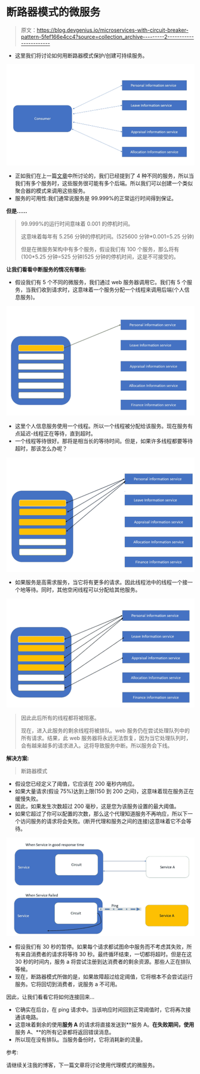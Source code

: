 # 断路器模式的微服务

> 原文：<https://blog.devgenius.io/microservices-with-circuit-breaker-pattern-5fef166e4cc4?source=collection_archive---------2----------------------->

*   这里我们将讨论如何用断路器模式保护/创建可持续服务。

![](img/f12386854f947b1ad0d7b98548900460.png)

*   正如我们在上一篇[文章](https://medium.com/@imilamaheshan30/design-patterns-for-microservices-1399eea583b7)中所讨论的，我们已经提到了 4 种不同的服务，所以当我们有多个服务时，这些服务很可能有多个后端。所以我们可以创建一个类似聚合器的模式来调用这些服务。
*   服务的可用性:我们通常说服务是 99.999%的正常运行时间得到保证。

**但是……**

> 99.999%的运行时间意味着 0.001 的停机时间。
> 
> 这意味着每年有 5.256 分钟的停机时间。(525600 分钟*0.001=5.25 分钟)
> 
> 但是在微服务架构中有多个服务，假设我们有 100 个服务，那么将有(100*5.25 分钟=525 分钟)525 分钟的停机时间，这是不可接受的。

**让我们看看中断服务的情况有哪些:**

*   假设我们有 5 个不同的微服务，我们通过 web 服务器调用它。我们有 5 个服务，当我们收到请求时，这意味着一个服务分配一个线程来调用后端(个人信息服务)。

![](img/0820b5348df715cbecbb2cfb92cd5079.png)

*   这里个人信息服务使用一个线程。所以一个线程被分配给该服务。现在服务有点延迟-线程正在等待，直到超时。
*   一个线程等待很好。那将是相当长的等待时间。但是，如果许多线程都要等待超时，那该怎么办呢？

![](img/235f813883a86eef4ee83a5777093e78.png)

*   如果服务是高需求服务，当它将有更多的请求。因此线程池中的线程一个接一个地等待。同时，其他空闲线程可以分配给其他服务。

![](img/4a75a49f83c2fa24a2cf49f86c4cb8b8.png)

> 因此此后所有的线程都将被阻塞。
> 
> 现在，进入此服务的剩余线程将被排队。web 服务仍在尝试处理队列中的所有请求。结果，此 web 服务器将永远无法恢复，因为当它处理队列时，会有越来越多的请求进入。这将导致服务中断。所以服务会下线。

**解决方案:**

> 断路器模式

*   假设您已经定义了阈值，它应该在 200 毫秒内响应。
*   如果大量请求(假设 75%)达到上限(150 到 200 之间)，这意味着现在服务正在缓慢失败。
*   因此，如果发生次数超过 200 毫秒，这是您为该服务设置的最大阈值。
*   如果它超过了你可以配置的次数，那么这个代理知道服务不再响应，所以下一个访问服务的请求将会失败。(断开代理和服务之间的连接)这意味着它不会等待。

![](img/4102eea9067502f886e831dc019b3e56.png)

*   假设我们有 30 秒的暂停。如果每个请求都试图命中服务而不考虑其失败，所有来自消费者的请求将等待 30 秒。最终循环结束，一切都将超时。但是在这 30 秒的时间内，服务 a 将尝试注册到达消费者的剩余资源。那些人正在排队等候。
*   现在，断路器模式所做的是，如果故障超过给定阈值，它将根本不会尝试运行服务。它将回切到消费者，说服务 a 不可用。

因此，让我们看看它将如何连接回来…

*   它确实在后台，在 ping 请求中。当该响应时间回到正常阈值时，它将再次接通该电路。
*   这意味着剩余的使用**服务 A** 的请求将直接发送到**服务 A。**在失败期间，使用**服务 A、**的所有记录都将返回错误消息。
*   所以现在没有排队。当服务备份时，它将消耗新的流量。

参考:

请继续关注我的博客，下一篇文章将讨论使用代理模式的微服务。